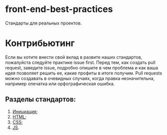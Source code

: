 # front-end-best-practices
Стандарты для реальных проектов.

# Контрибьютинг
Если вы хотите внести свой вклад в развите наших стандартов, пожалуйста следуйте практике issue first. Перед тем, как создать pull request, заведите issue, подробно опишите в чем проблема и как ваша идея позволяет решить ее, какие профиты в итоге получим. Pull requests можно создавать в очевидных случаях, когда правка незначительна, например опечатка или орфографическая ошибка.

## Разделы стандартов:
  1. [Инициация](./Initiation.md);
  2. [HTML](./HTML/README.md);
  3. [CSS](./CSS/README.md);
  4. [JS](./JS/README.md).
